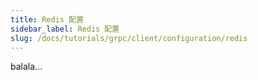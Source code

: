 ```yaml
---
title: Redis 配置
sidebar_label: Redis 配置
slug: /docs/tutorials/grpc/client/configuration/redis
---
```

balala...